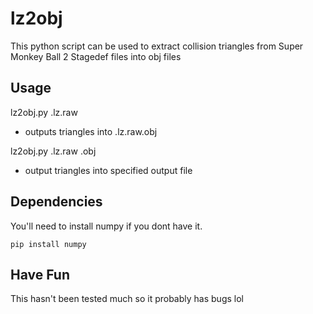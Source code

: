 # lz2obj
This python script can be used to extract collision triangles from Super Monkey Ball 2 Stagedef files into obj files

## Usage
lz2obj.py <filename>.lz.raw
- outputs triangles into <filename>.lz.raw.obj

lz2obj.py <filename>.lz.raw <outputname>.obj
- output triangles into specified output file

## Dependencies
You'll need to install numpy if you dont have it.

`pip install numpy`

## Have Fun
This hasn't been tested much so it probably has bugs lol
